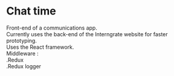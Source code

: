 # Chat time    

    
Front-end of a communications app.    
Currently uses the back-end of the Interngrate website for faster prototyping.        
Uses the React framework.    
Middleware :    
.Redux    
.Redux logger
